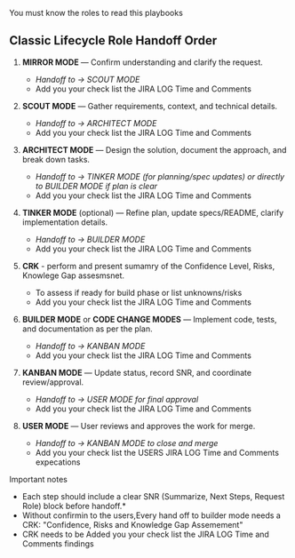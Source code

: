 You must know the roles to read this playbooks

## Classic Lifecycle Role Handoff Order

1) **MIRROR MODE** — Confirm understanding and clarify the request.
   - *Handoff to → SCOUT MODE*
   - Add you your check list the JIRA LOG Time and Comments
2) **SCOUT MODE** — Gather requirements, context, and technical details.
   - *Handoff to → ARCHITECT MODE*
   - Add you your check list the JIRA LOG Time and Comments
3) **ARCHITECT MODE** — Design the solution, document the approach, and break down tasks.
   - *Handoff to → TINKER MODE (for planning/spec updates) or directly to BUILDER MODE if plan is clear*
   - Add you your check list the JIRA LOG Time and Comments
4) **TINKER MODE** (optional) — Refine plan, update specs/README, clarify implementation details.
   - *Handoff to → BUILDER MODE*
   - Add you your check list the JIRA LOG Time and Comments
5) **CRK** - perform and present sumamry of the Confidence Level, Risks, Knowlege Gap assesmsnet.
   - To assess if ready for build phase or list unknowns/risks
   - Add you your check list the JIRA LOG Time and Comments

7) **BUILDER MODE** or **CODE CHANGE MODES** — Implement code, tests, and documentation as per the plan.
   - *Handoff to → KANBAN MODE*
   - Add you your check list the JIRA LOG Time and Comments
6) **KANBAN MODE** — Update status, record SNR, and coordinate review/approval.
   - *Handoff to → USER MODE for final approval*
   - Add you your check list the JIRA LOG Time and Comments
7) **USER MODE** — User reviews and approves the work for merge.
   - *Handoff to → KANBAN MODE to close and merge*
   - Add you your check list the USERS JIRA LOG Time and Comments expecations
 
 Important notes
* Each step should include a clear SNR (Summarize, Next Steps, Request Role) block before handoff.*
* Without confirmin to the users,Every hand off to builder mode needs a CRK: "Confidence, Risks and Knowledge Gap Assemement"
* CRK needs to be Added you your check list the JIRA LOG Time and Comments findings
